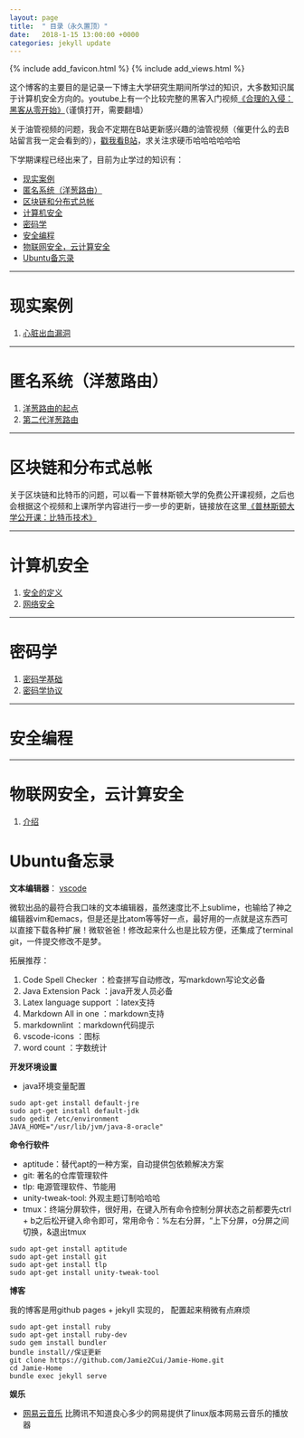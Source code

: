 ```yaml
---
layout: page
title:  " 目录（永久置顶）"
date:   2018-1-15 13:00:00 +0000
categories: jekyll update
---
```

{% include add_favicon.html %}
{% include add_views.html %}

这个博客的主要目的是记录一下博主大学研究生期间所学过的知识，大多数知识属于计算机安全方向的。youtube上有一个比较完整的黑客入门视频[《合理的入侵：黑客从零开始》][hacker-url]（谨慎打开，需要翻墙）

关于油管视频的问题，我会不定期在B站更新感兴趣的油管视频（催更什么的去B站留言我一定会看到的），[戳我看B站](https://space.bilibili.com/8538797/#/)，求关注求硬币哈哈哈哈哈哈

下学期课程已经出来了，目前为止学过的知识有：

- [现实案例](#%E7%8E%B0%E5%AE%9E%E6%A1%88%E4%BE%8B)
- [匿名系统（洋葱路由）](#%E5%8C%BF%E5%90%8D%E7%B3%BB%E7%BB%9F%EF%BC%88%E6%B4%8B%E8%91%B1%E8%B7%AF%E7%94%B1%EF%BC%89)
- [区块链和分布式总帐](#%E5%8C%BA%E5%9D%97%E9%93%BE%E5%92%8C%E5%88%86%E5%B8%83%E5%BC%8F%E6%80%BB%E5%B8%90)
- [计算机安全](#%E8%AE%A1%E7%AE%97%E6%9C%BA%E5%AE%89%E5%85%A8)
- [密码学](#%E5%AF%86%E7%A0%81%E5%AD%A6)
- [安全编程](#%E5%AE%89%E5%85%A8%E7%BC%96%E7%A8%8B)
- [物联网安全，云计算安全](#%E7%89%A9%E8%81%94%E7%BD%91%E5%AE%89%E5%85%A8%EF%BC%8C%E4%BA%91%E8%AE%A1%E7%AE%97%E5%AE%89%E5%85%A8)
- [Ubuntu备忘录](#ubuntu%E5%A4%87%E5%BF%98%E5%BD%95)


---

# 现实案例

1. [心脏出血漏洞]({{site.url}}{{site.baseurl}}/heartbleed)

---

#  匿名系统（洋葱路由）

1. [洋葱路由的起点]({{site.url}}{{site.baseurl}}/hiding-routing-information)
2. [第二代洋葱路由]({{site.url}}{{site.baseurl}}/tor)

---
# 区块链和分布式总帐

关于区块链和比特币的问题，可以看一下普林斯顿大学的免费公开课视频，之后也会根据这个视频和上课所学内容进行一步一步的更新，链接放在这里[《普林斯顿大学公开课：比特币技术》](https://www.youtube.com/channel/UCNcSSleedtfyDuhBvOQzFzQ)

---

# 计算机安全

1. [安全的定义]({{site.url}}{{site.baseurl}}//security)
2. [网络安全]({{site.url}}{{site.baseurl}}/networking)

---

# 密码学

1. [密码学基础]({{site.url}}{{site.baseurl}}/crypto)
2. [密码学协议]({{site.url}}{{site.baseurl}}/crypto-protocol)

---

# 安全编程

---

# 物联网安全，云计算安全

1. [介绍]({{site.url}}{{site.baseurl}}/IoTSSC-Intro)

# Ubuntu备忘录

**文本编辑器**： [vscode](https://code.visualstudio.com/download)

微软出品的最符合我口味的文本编辑器，虽然速度比不上sublime，也输给了神之编辑器vim和emacs，但是还是比atom等等好一点，最好用的一点就是这东西可以直接下载各种扩展！微软爸爸！修改起来什么也是比较方便，还集成了terminal git，一件提交修改不是梦。

拓展推荐：
1. Code Spell Checker       ：检查拼写自动修改，写markdown写论文必备
2. Java Extension Pack      ：java开发人员必备
3. Latex language support   ：latex支持
4. Markdown All in one      ：markdown支持
5. markdownlint             ：markdown代码提示
6. vscode-icons             ：图标
7. word count               ：字数统计


**开发环境设置**

- java环境变量配置

~~~
sudo apt-get install default-jre
sudo apt-get install default-jdk
sudo gedit /etc/environment
JAVA_HOME="/usr/lib/jvm/java-8-oracle"
~~~

**命令行软件**

- aptitude：替代apt的一种方案，自动提供包依赖解决方案
- git: 著名的仓库管理软件
- tlp: 电源管理软件、节能用
- unity-tweak-tool: 外观主题订制哈哈哈
- tmux：终端分屏软件，很好用，在键入所有命令控制分屏状态之前都要先ctrl + b之后松开键入命令即可，常用命令：%左右分屏，“上下分屏，o分屏之间切换，&退出tmux

~~~
sudo apt-get install aptitude
sudo apt-get install git
sudo apt-get install tlp
sudo apt-get install unity-tweak-tool
~~~

**博客**

我的博客是用github pages + jekyll 实现的， 配置起来稍微有点麻烦
~~~
sudo apt-get install ruby
sudo apt-get install ruby-dev
sudo gem install bundler
bundle install//保证更新
git clone https://github.com/Jamie2Cui/Jamie-Home.git
cd Jamie-Home
bundle exec jekyll serve
~~~

**娱乐**

- [网易云音乐](https://music.163.com/#/download) 比腾讯不知道良心多少的网易提供了linux版本网易云音乐的播放器




[hacker-url]:https://www.youtube.com/watch?v=vg9cNFPQFqM&list=WL